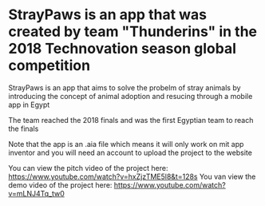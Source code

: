 # StrayPaws is an app that was created by team "Thunderins" in the 2018 Technovation season global competition

StrayPaws is an app that aims to solve the probelm of stray animals by introducing the concept of animal adoption and resucing 
through a mobile app in Egypt

The team reached the 2018 finals and was the first Egyptian team to reach the finals

Note that the app is an .aia file which means it will only work on mit app inventor and you will need an account to upload the project 
to the website

You can view the pitch video of the project here: https://www.youtube.com/watch?v=hxZjzTME5l8&t=128s 
You van view the demo video of the project here: https://www.youtube.com/watch?v=mLNJ4Tq_tw0
